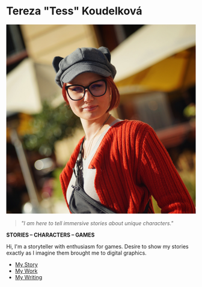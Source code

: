 # Tereza "Tess" Koudelková

![Tereza Koudelková](img/tereza-koudelkova.jpg)

> *"I am here to tell immersive stories about unique characters."*

**STORIES – CHARACTERS – GAMES**

Hi, I'm a storyteller with enthusiasm for games. Desire to show my stories exactly as I imagine them brought me to digital graphics.

- [My Story](about.md)
- [My Work](work.md)
- [My Writing](writing.md)
